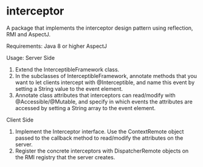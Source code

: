 # interceptor
A package that implements the interceptor design pattern using reflection, RMI and AspectJ.

Requirements:
Java 8 or higher
AspectJ

Usage:
 Server Side
  1. Extend the InterceptibleFramework class.
  2. In the subclasses of InterceptibleFramework, annotate methods that you want to let clients intercept with @Interceptible, and name this event by setting a String value to the event element.
  3. Annotate class attributes that interceptors can read/modify with @Accessible/@Mutable, and specify in which events the attributes are accessed by setting a String array to the event element.

 Client Side
  1. Implement the Interceptor interface. Use the ContextRemote object passed to the callback method to read/modify the attributes on the server.
  2. Register the concrete interceptors with DispatcherRemote objects on the RMI registry that the server creates.
